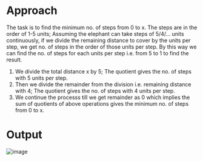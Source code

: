 # Approach
The task is to find the minimum no. of steps from 0 to x. The steps are in the order of 1-5 units; Assuming the elephant can take steps of 5/4/... units continuously, if we 
divide the remaining distance to cover by the units per step, we get no. of steps in the order of those units per step. By this way we can find the no. of steps for each units per 
step i.e. from 5 to 1 to find the result. 
1. We divide the total distance x by 5; The quotient gives the no. of steps with 5 units per step.
2. Then we divide the remainder from the division i.e. remaining distance with 4; The quotient gives the no. of steps with 4 units per step.
3. We continue the processs till we get remainder as 0 which implies the sum of quotients of above operations gives the minimum no. of steps from 0 to x.

# Output
![image](https://user-images.githubusercontent.com/73104941/113803254-ca8ce380-9779-11eb-834f-9cb324dd56bb.png)
